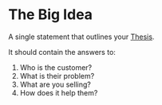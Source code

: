 # The Big Idea

A single statement that outlines your [Thesis](Inbox/Thesis.md).

It should contain the answers to:
1. Who is the customer?
2. What is their problem?
3. What are you selling?
4. How does it help them?